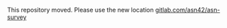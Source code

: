 This repository moved. Please use the new location [gitlab.com/asn42/asn-survey](https://gitlab.com/asn42/asn-survey)
